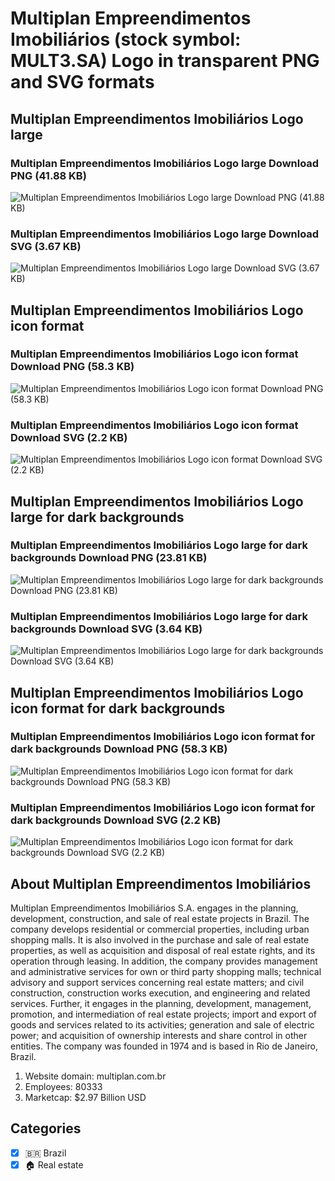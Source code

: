 # Multiplan Empreendimentos Imobiliários (stock symbol: MULT3.SA) Logo in transparent PNG and SVG formats

## Multiplan Empreendimentos Imobiliários Logo large

### Multiplan Empreendimentos Imobiliários Logo large Download PNG (41.88 KB)

![Multiplan Empreendimentos Imobiliários Logo large Download PNG (41.88 KB)](/img/orig/MULT3.SA_BIG-3df5fa58.png)

### Multiplan Empreendimentos Imobiliários Logo large Download SVG (3.67 KB)

![Multiplan Empreendimentos Imobiliários Logo large Download SVG (3.67 KB)](/img/orig/MULT3.SA_BIG-6e7a8efe.svg)

## Multiplan Empreendimentos Imobiliários Logo icon format

### Multiplan Empreendimentos Imobiliários Logo icon format Download PNG (58.3 KB)

![Multiplan Empreendimentos Imobiliários Logo icon format Download PNG (58.3 KB)](/img/orig/MULT3.SA-b34a0b33.png)

### Multiplan Empreendimentos Imobiliários Logo icon format Download SVG (2.2 KB)

![Multiplan Empreendimentos Imobiliários Logo icon format Download SVG (2.2 KB)](/img/orig/MULT3.SA-c77a7a00.svg)

## Multiplan Empreendimentos Imobiliários Logo large for dark backgrounds

### Multiplan Empreendimentos Imobiliários Logo large for dark backgrounds Download PNG (23.81 KB)

![Multiplan Empreendimentos Imobiliários Logo large for dark backgrounds Download PNG (23.81 KB)](/img/orig/MULT3.SA_BIG.D-7acb7522.png)

### Multiplan Empreendimentos Imobiliários Logo large for dark backgrounds Download SVG (3.64 KB)

![Multiplan Empreendimentos Imobiliários Logo large for dark backgrounds Download SVG (3.64 KB)](/img/orig/MULT3.SA_BIG.D-b24846ab.svg)

## Multiplan Empreendimentos Imobiliários Logo icon format for dark backgrounds

### Multiplan Empreendimentos Imobiliários Logo icon format for dark backgrounds Download PNG (58.3 KB)

![Multiplan Empreendimentos Imobiliários Logo icon format for dark backgrounds Download PNG (58.3 KB)](/img/orig/MULT3.SA.D-9621c8d2.png)

### Multiplan Empreendimentos Imobiliários Logo icon format for dark backgrounds Download SVG (2.2 KB)

![Multiplan Empreendimentos Imobiliários Logo icon format for dark backgrounds Download SVG (2.2 KB)](/img/orig/MULT3.SA.D-426f8389.svg)

## About Multiplan Empreendimentos Imobiliários

Multiplan Empreendimentos Imobiliários S.A. engages in the planning, development, construction, and sale of real estate projects in Brazil. The company develops residential or commercial properties, including urban shopping malls. It is also involved in the purchase and sale of real estate properties, as well as acquisition and disposal of real estate rights, and its operation through leasing. In addition, the company provides management and administrative services for own or third party shopping malls; technical advisory and support services concerning real estate matters; and civil construction, construction works execution, and engineering and related services. Further, it engages in the planning, development, management, promotion, and intermediation of real estate projects; import and export of goods and services related to its activities; generation and sale of electric power; and acquisition of ownership interests and share control in other entities. The company was founded in 1974 and is based in Rio de Janeiro, Brazil.

1. Website domain: multiplan.com.br
2. Employees: 80333
3. Marketcap: $2.97 Billion USD


## Categories
- [x] 🇧🇷 Brazil
- [x] 🏠 Real estate
